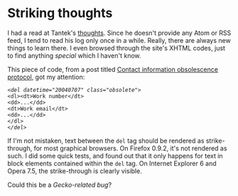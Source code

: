 Striking thoughts
===

I had a read at Tantek's [thoughts](http://tantek.com/log/2004/07.html "tantek/log/2004/07"). Since he doesn't provide any Atom or RSS feed, I tend to read his log only once in a while. Really, there are always new things to learn there. I even browsed through the site's XHTML codes, just to find anything *special* which I haven't know.

This piece of code, from a post titled [Contact information obsolescence protocol](http://tantek.com/log/2004/07.html#d08t1829), got my attention:

<pre><code><em>&lt;del datetime=&quot;20040707&quot; class=&quot;obsolete&quot;&gt;</em>
&lt;dl&gt;&lt;dt&gt;Work number&lt;/dt&gt;
&lt;dd&gt;...&lt;/dd&gt;
&lt;dt&gt;Work email&lt;/dt&gt;
&lt;dd&gt;...&lt;/dd&gt;
&lt;/dl&gt;
<em>&lt;/del&gt;</em></code></pre>

If I'm not mistaken, text between the `del` tag should be rendered as strike-through, for most graphical browsers. On Firefox 0.9.2, it's not rendered as such. I did some quick tests, and found out that it only happens for text in block elements contained within the `del` tag. On Internet Explorer 6 and Opera 7.5, the strike-through is clearly visible.

Could this be a *Gecko-related bug*?